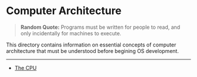 # Computer Architecture

> **Random Quote:** Programs must be written for people to read, and only incidentally for machines to execute.

This directory contains information on essential concepts of computer architecture that must be understood before begining OS development.

---

+ [The CPU](./01_cpu.md)
